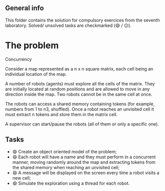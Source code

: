 ## General info
This folder contains the solution for compulsory exercices from the seventh laboratory. Solved/ unsolved tasks are checkmarked (:smile: / :confused:).

# The problem

Concurrency

Consider a map represented as a n x n square matrix, each cell being an individual location of the map.

A number of robots (agents) must explore all the cells of the matrix. They are initially located at random positions and are allowed to move in any direction inside the map. Two robots cannot be in the same cell at once.

The robots can access a shared memory containing tokens (for example, numbers from 1 to n3, shuffled). Once a robot reaches an unvisited cell it must extract n tokens and store them in the matrix cell.

A supervisor can start/pause the robots (all of them or only a specific one).

## Tasks
  * :smile: Create an object oriented model of the problem;
  * :smile: Each robot will have a name and they must perform in a concurrent manner, moving randomly around the map and extracting tokens from the shared memory when reaching an unvisited cell; 
  * :smile: A message will be displayed on the screen every time a robot visits a new cell;
  * :smile: Simulate the exploration using a thread for each robot.
